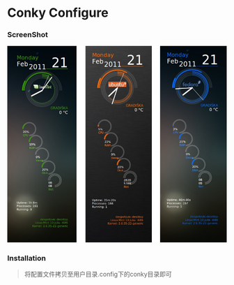 # Conky Configure

### ScreenShot

![screenshot](./screenshot.png)

### Installation

> 将配置文件拷贝至用户目录.config下的conky目录即可

